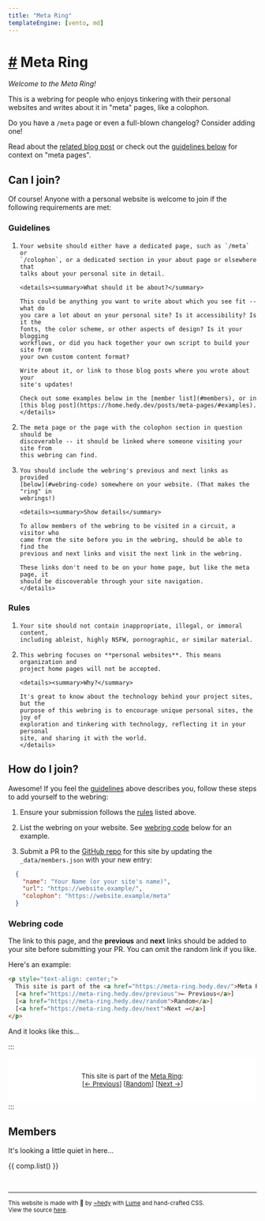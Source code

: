 ```yaml
---
title: "Meta Ring"
templateEngine: [vento, md]
---
```


<h1><a href="#">#</a> Meta Ring</h1>

*Welcome to the Meta Ring!*

This is a webring for people who enjoys tinkering with their personal websites
and writes about it in "meta" pages, like a colophon.

Do you have a `/meta` page or even a full-blown changelog? Consider adding
one!

Read about the [related blog post](https://home.hedy.dev/posts/meta-pages/) or
check out the [guidelines below](#guidelines) for context on "meta pages".

## Can I join?

Of course! Anyone with a personal website is welcome to join if the following
requirements are met:

### Guidelines

<ol>
  <li>

    Your website should either have a dedicated page, such as `/meta` or
    `/colophon`, or a dedicated section in your about page or elsewhere that
    talks about your personal site in detail.

    <details><summary>What should it be about?</summary>

    This could be anything you want to write about which you see fit -- what do
    you care a lot about on your personal site? Is it accessibility? Is it the
    fonts, the color scheme, or other aspects of design? Is it your blogging
    workflows, or did you hack together your own script to build your site from
    your own custom content format?

    Write about it, or link to those blog posts where you wrote about your
    site's updates!

    Check out some examples below in the [member list](#members), or in
    [this blog post](https://home.hedy.dev/posts/meta-pages/#examples).
    </details>
  </li>
  <li>

    The meta page or the page with the colophon section in question should be
    discoverable -- it should be linked where someone visiting your site from
    this webring can find.
  </li>
  <li>

    You should include the webring's previous and next links as provided
    [below](#webring-code) somewhere on your website. (That makes the "ring" in
    webrings!)

    <details><summary>Show details</summary>

    To allow members of the webring to be visited in a circuit, a visitor who
    came from the site before you in the webring, should be able to find the
    previous and next links and visit the next link in the webring.

    These links don't need to be on your home page, but like the meta page, it
    should be discoverable through your site navigation.
    </details>
  </li>
</ol>


### Rules

<ol>
  <li>

    Your site should not contain inappropriate, illegal, or immoral content,
    including ableist, highly NSFW, pornographic, or similar material.
  </li>

  <li>

    This webring focuses on **personal websites**. This means organization and
    project home pages will not be accepted.

    <details><summary>Why?</summary>

    It's great to know about the technology behind your project sites, but the
    purpose of this webring is to encourage unique personal sites, the joy of
    exploration and tinkering with technology, reflecting it in your personal
    site, and sharing it with the world.
    </details>

  </li>
</ol>

## How do I join?

Awesome! If you feel the [guidelines](#guidelines) above describes you, follow
these steps to add yourself to the webring:

1. Ensure your submission follows the [rules](#rules) listed above.

1. List the webring on your website. See [webring code](#webring-code) below for
   an example.

1. Submit a PR to the [GitHub
   repo](https://github.com/hedyhli/meta-ring/blob/main/_data/members.json) for
   this site by updating the `_data/members.json` with your new entry:

```json
  {
    "name": "Your Name (or your site's name)",
    "url": "https://website.example/",
    "colophon": "https://website.example/meta"
  }
```

### Webring code

The link to this page, and the **previous** and **next** links should be added
to your site before submitting your PR. You can omit the random link if you
like.

Here's an example:

```html
<p style="text-align: center;">
  This site is part of the <a href="https://meta-ring.hedy.dev/">Meta Ring</a>:<br/>
  [<a href="https://meta-ring.hedy.dev/previous">← Previous</a>]
  [<a href="https://meta-ring.hedy.dev/random">Random</a>]
  [<a href="https://meta-ring.hedy.dev/next">Next →</a>]
</p>
```

And it looks like this...

:::
<div style="border: 1px solid var(--border); padding: 1rem 0; border-radius: var(--border-radius); background-color: white; font-size: 95%;">
<p style="text-align: center;">
  This site is part of the <a href="https://meta-ring.hedy.dev/">Meta Ring</a>:<br/>
  [<a href="https://meta-ring.hedy.dev/previous">← Previous</a>]
  [<a href="https://meta-ring.hedy.dev/random">Random</a>]
  [<a href="https://meta-ring.hedy.dev/next">Next →</a>]
</p>
</div>
:::

## Members

It's looking a little quiet in here...

{{ comp.list() }}

<br />

---

<small>This website is made with 💜 by [~hedy](https://home.hedy.dev/) with [Lume](https://lume.land/) and hand-crafted CSS.<br />View the source [here](https://github.com/hedyhli/meta-ring).</small>
